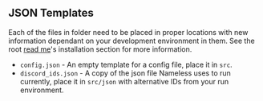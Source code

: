 ## JSON Templates

Each of the files in folder need to be placed in proper locations with new information dependant on your development environment in them. See the root [read me](https://github.com/dististik/Nameless.js/blob/rewrite/README.md#installing)'s installation section for more information.

+ `config.json` - An empty template for a config file, place it in `src`.
+ `discord_ids.json` - A copy of the json file Nameless uses to run currently, place it in `src/json` with alternative IDs from your run environment.